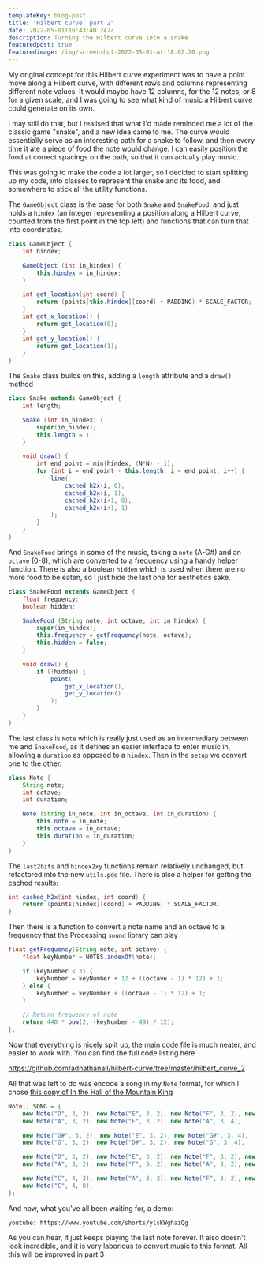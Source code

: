 ```yaml
---
templateKey: blog-post
title: "Hilbert curve: part 2"
date: 2022-05-01T16:43:40.247Z
description: Turning the Hilbert curve into a snake
featuredpost: true
featuredimage: /img/screenshot-2022-05-01-at-18.02.20.png
---
```

My original concept for this Hilbert curve experiment was to have a point move along a Hilbert curve, with different rows and columns representing different note values. It would maybe have 12 columns, for the 12 notes, or 8 for a given scale, and I was going to see what kind of music a Hilbert curve could generate on its own.

I may still do that, but I realised that what I'd made reminded me a lot of the classic game "snake", and a new idea came to me. The curve would essentially serve as an interesting path for a snake to follow, and then every time it ate a piece of food the note would change. I can easily position the food at correct spacings on the path, so that it can actually play music.

This was going to make the code a lot larger, so I decided to start splitting up my code, into classes to represent the snake and its food, and somewhere to stick all the utility functions.

The `GameObject` class is the base for both `Snake` and `SnakeFood`, and just holds a `hindex` (an integer representing a position along a Hilbert curve, counted from the first point in the top left) and functions that can turn that into coordinates.

```java
class GameObject { 
    int hindex;

    GameObject (int in_hindex) {
        this.hindex = in_hindex;
    }

    int get_location(int coord) {
        return (points[this.hindex][coord] + PADDING) * SCALE_FACTOR;
    }
    int get_x_location() {
        return get_location(0);
    }
    int get_y_location() {
        return get_location(1);
    }
} 
```

The `Snake` class builds on this, adding a `length` attribute and a `draw()` method

```java
class Snake extends GameObject { 
    int length;

    Snake (int in_hindex) {
        super(in_hindex);
        this.length = 1;
    }

    void draw() {
        int end_point = min(hindex, (N*N) - 1);
        for (int i = end_point - this.length; i < end_point; i++) {
            line(
                cached_h2x(i, 0),
                cached_h2x(i, 1),
                cached_h2x(i+1, 0),
                cached_h2x(i+1, 1)
            );
        }
    }
} 
```

And `SnakeFood` brings in some of the music, taking a `note` (A-G#) and an `octave` (0-8), which are converted to a frequency using a handy helper function. There is also a boolean `hidden` which is used when there are no more food to be eaten, so I just hide the last one for aesthetics sake.

```java
class SnakeFood extends GameObject {
    float frequency;
    boolean hidden;

    SnakeFood (String note, int octave, int in_hindex) {
        super(in_hindex);
        this.frequency = getFrequency(note, octave);
        this.hidden = false;
    }

    void draw() {
        if (!hidden) {
            point(
                get_x_location(),
                get_y_location()
            );
        }
    }
}
```

The last class is `Note` which is really just used as an intermediary between me and `SnakeFood`, as it defines an easier interface to enter music in, allowing a `duration` as opposed to a `hindex`. Then in the `setup` we convert one to the other.

```java
class Note {
    String note;
    int octave;
    int duration;

    Note (String in_note, int in_octave, int in_duration) {
        this.note = in_note;
        this.octave = in_octave;
        this.duration = in_duration;
    }
}
```

The `last2bits` and `hindex2xy` functions remain relatively unchanged, but refactored into the new `utils.pde` file. There is also a helper for getting the cached results:

```java
int cached_h2x(int hindex, int coord) {
    return (points[hindex][coord] + PADDING) * SCALE_FACTOR;
}
```

Then there is a function to convert a note name and an octave to a frequency that the Processing `sound` library can play

```java
float getFrequency(String note, int octave) {
    float keyNumber = NOTES.indexOf(note);

    if (keyNumber < 3) {
        keyNumber = keyNumber + 12 + ((octave - 1) * 12) + 1; 
    } else {
        keyNumber = keyNumber + ((octave - 1) * 12) + 1; 
    }

    // Return frequency of note
    return 440 * pow(2, (keyNumber - 49) / 12);
};
```

Now that everything is nicely split up, the main code file is much neater, and easier to work with. You can find the full code listing here

<https://github.com/adnathanail/hilbert-curve/tree/master/hilbert_curve_2>

All that was left to do was encode a song in my `Note` format, for which I chose [this copy of In the Hall of the Mountain King](https://makingmusicfun.net/pdf/sheet_music/in-the-hall-of-the-mountain-king.pdf)

```java
Note[] SONG = {
    new Note("D", 3, 2), new Note("E", 3, 2), new Note("F", 3, 2), new Note("G", 3, 2),
    new Note("A", 3, 2), new Note("F", 3, 2), new Note("A", 3, 4),

    new Note("G#", 3, 2), new Note("E", 3, 2), new Note("G#", 3, 4),
    new Note("G", 3, 2), new Note("D#", 3, 2), new Note("G", 3, 4),

    new Note("D", 3, 2), new Note("E", 3, 2), new Note("F", 3, 2), new Note("G", 3, 2),
    new Note("A", 3, 2), new Note("F", 3, 2), new Note("A", 3, 2), new Note("D", 4, 2),

    new Note("C", 4, 2), new Note("A", 3, 2), new Note("F", 3, 2), new Note("A", 3, 2),
    new Note("C", 4, 8),
};
```

And now, what you've all been waiting for, a demo:

`youtube: https://www.youtube.com/shorts/ylsKWghaiQg`

As you can hear, it just keeps playing the last note forever. It also doesn't look incredible, and it is very laborious to convert music to this format. All this will be improved in part 3